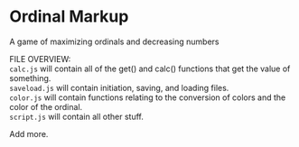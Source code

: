 # Ordinal Markup

A game of maximizing ordinals and decreasing numbers

FILE OVERVIEW:<br>
`calc.js` will contain all of the get() and calc() functions that get the value of something.<br>
`saveload.js` will contain initiation, saving, and loading files.<br>
`color.js` will contain functions relating to the conversion of colors and the color of the ordinal.<br>
`script.js` will contain all other stuff.

Add more.

